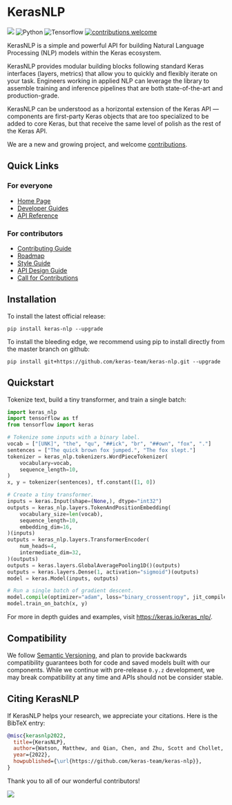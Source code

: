 # KerasNLP
[![](https://github.com/keras-team/keras-nlp/workflows/Tests/badge.svg?branch=master)](https://github.com/keras-team/keras-nlp/actions?query=workflow%3ATests+branch%3Amaster)
![Python](https://img.shields.io/badge/python-v3.7.0+-success.svg)
![Tensorflow](https://img.shields.io/badge/tensorflow-v2.5.0+-success.svg)
[![contributions welcome](https://img.shields.io/badge/contributions-welcome-brightgreen.svg?style=flat)](https://github.com/keras-team/keras-nlp/issues)

KerasNLP is a simple and powerful API for building Natural Language Processing
(NLP) models within the Keras ecosystem.

KerasNLP provides modular building blocks following
standard Keras interfaces (layers, metrics) that allow you to quickly and
flexibly iterate on your task. Engineers working in applied NLP can leverage the
library to assemble training and inference pipelines that are both
state-of-the-art and production-grade.

KerasNLP can be understood as a horizontal extension of the Keras API —
components are first-party Keras objects that are too specialized to be
added to core Keras, but that receive the same level of polish as the rest of
the Keras API.

We are a new and growing project, and welcome [contributions](CONTRIBUTING.md).

## Quick Links

### For everyone

- [Home Page](https://keras.io/keras_nlp)
- [Developer Guides](https://keras.io/guides/keras_nlp)
- [API Reference](https://keras.io/api/keras_nlp)

### For contributors

- [Contributing Guide](CONTRIBUTING.md)
- [Roadmap](ROADMAP.md)
- [Style Guide](STYLE_GUIDE.md)
- [API Design Guide](API_DESIGN_GUIDE.md)
- [Call for Contributions](https://github.com/keras-team/keras-nlp/issues?q=is%3Aissue+is%3Aopen+label%3A%22contributions+welcome%22)

## Installation

To install the latest official release:

```
pip install keras-nlp --upgrade
```

To install the bleeding edge, we recommend using pip to install directly from
the master branch on github:

```
pip install git+https://github.com/keras-team/keras-nlp.git --upgrade
```

## Quickstart

Tokenize text, build a tiny transformer, and train a single batch:

```python
import keras_nlp
import tensorflow as tf
from tensorflow import keras

# Tokenize some inputs with a binary label.
vocab = ["[UNK]", "the", "qu", "##ick", "br", "##own", "fox", "."]
sentences = ["The quick brown fox jumped.", "The fox slept."]
tokenizer = keras_nlp.tokenizers.WordPieceTokenizer(
    vocabulary=vocab,
    sequence_length=10,
)
x, y = tokenizer(sentences), tf.constant([1, 0])

# Create a tiny transformer.
inputs = keras.Input(shape=(None,), dtype="int32")
outputs = keras_nlp.layers.TokenAndPositionEmbedding(
    vocabulary_size=len(vocab),
    sequence_length=10,
    embedding_dim=16,
)(inputs)
outputs = keras_nlp.layers.TransformerEncoder(
    num_heads=4,
    intermediate_dim=32,
)(outputs)
outputs = keras.layers.GlobalAveragePooling1D()(outputs)
outputs = keras.layers.Dense(1, activation="sigmoid")(outputs)
model = keras.Model(inputs, outputs)

# Run a single batch of gradient descent.
model.compile(optimizer="adam", loss="binary_crossentropy", jit_compile=True)
model.train_on_batch(x, y)
```

For more in depth guides and examples, visit https://keras.io/keras_nlp/.

## Compatibility

We follow [Semantic Versioning](https://semver.org/), and plan to
provide backwards compatibility guarantees both for code and saved models built
with our components. While we continue with pre-release `0.y.z` development, we
may break compatibility at any time and APIs should not be consider stable.

## Citing KerasNLP

If KerasNLP helps your research, we appreciate your citations.
Here is the BibTeX entry:

```bibtex
@misc{kerasnlp2022,
  title={KerasNLP},
  author={Watson, Matthew, and Qian, Chen, and Zhu, Scott and Chollet, Fran\c{c}ois and others},
  year={2022},
  howpublished={\url{https://github.com/keras-team/keras-nlp}},
}
```

Thank you to all of our wonderful contributors!

<a href="https://github.com/keras-team/keras-nlp/graphs/contributors">
  <img src="https://contrib.rocks/image?repo=keras-team/keras-nlp" />
</a>
